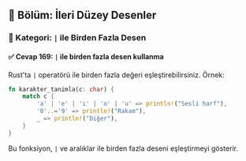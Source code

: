 ## 📘 Bölüm: İleri Düzey Desenler  
### 🔹 Kategori: `|` ile Birden Fazla Desen  
#### ✅ Cevap 169: `|` ile birden fazla desen kullanma

Rust'ta `|` operatörü ile birden fazla değeri eşleştirebilirsiniz. Örnek:

```rust
fn karakter_tanimla(c: char) {
    match c {
        'a' | 'e' | 'i' | 'o' | 'u' => println!("Sesli harf"),
        '0'..='9' => println!("Rakam"),
        _ => println!("Diğer"),
    }
}
```

Bu fonksiyon, `|` ve aralıklar ile birden fazla deseni eşleştirmeyi gösterir.
